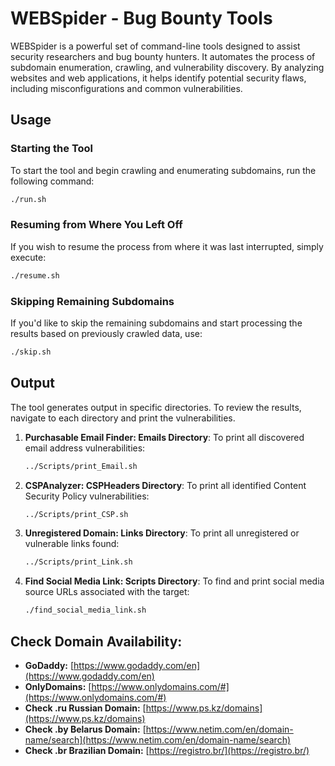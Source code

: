 # WEBSpider - Bug Bounty Tools

WEBSpider is a powerful set of command-line tools designed to assist security researchers and bug bounty hunters. It automates the process of subdomain enumeration, crawling, and vulnerability discovery. By analyzing websites and web applications, it helps identify potential security flaws, including misconfigurations and common vulnerabilities.

## Usage

### Starting the Tool
To start the tool and begin crawling and enumerating subdomains, run the following command:
```bash
./run.sh
```

### Resuming from Where You Left Off
If you wish to resume the process from where it was last interrupted, simply execute:
```bash
./resume.sh
```

### Skipping Remaining Subdomains
If you'd like to skip the remaining subdomains and start processing the results based on previously crawled data, use:
```bash
./skip.sh
```

## Output

The tool generates output in specific directories. To review the results, navigate to each directory and print the vulnerabilities.

1. **Purchasable Email Finder: Emails Directory**:
   To print all discovered email address vulnerabilities:
   ```bash
   ../Scripts/print_Email.sh
   ```

2. **CSPAnalyzer: CSPHeaders Directory**:
   To print all identified Content Security Policy vulnerabilities:
   ```bash
   ../Scripts/print_CSP.sh
   ```

3. **Unregistered Domain: Links Directory**:
   To print all unregistered or vulnerable links found:
   ```bash
   ../Scripts/print_Link.sh
   ```

4. **Find Social Media Link: Scripts Directory**:
   To find and print social media source URLs associated with the target:
   ```bash
   ./find_social_media_link.sh
   ```

## Check Domain Availability:

- **GoDaddy:** [https://www.godaddy.com/en](https://www.godaddy.com/en)
- **OnlyDomains:** [https://www.onlydomains.com/#](https://www.onlydomains.com/#)
- **Check .ru Russian Domain:** [https://www.ps.kz/domains](https://www.ps.kz/domains)
- **Check .by Belarus Domain:** [https://www.netim.com/en/domain-name/search](https://www.netim.com/en/domain-name/search)
- **Check .br Brazilian Domain:** [https://registro.br/](https://registro.br/)
